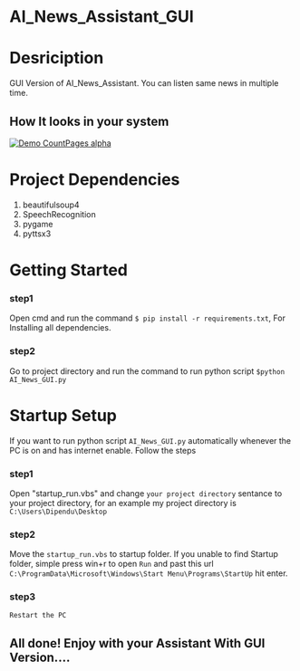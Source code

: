 # AI_News_Assistant_GUI

# Desriciption
GUI Version of AI_News_Assistant.
You can listen same news in multiple time.

## How It looks in your system
[![Demo CountPages alpha](https://github.com/dipenduc39/AI_News_Assistant_GUI/blob/main/demo%20video%20news.gif)](https://drive.google.com/file/d/14OY5AW6W9glZLI03Q8br-TLahgxO4FyF/view?usp=sharing)



# Project Dependencies
1. beautifulsoup4
2. SpeechRecognition
2. pygame
4. pyttsx3

# Getting Started
### step1  
Open cmd and run the command `$ pip install -r requirements.txt`, For Installing all dependencies.
### step2 
Go to project directory and run the command to run python script `$python AI_News_GUI.py`

# Startup Setup
If you want to run python script `AI_News_GUI.py` automatically whenever the PC is on and has internet enable. Follow the steps
### step1 
Open "startup_run.vbs" and change `your project directory` sentance to your project directory, for an example my project directory is `C:\Users\Dipendu\Desktop`
### step2  
Move the `startup_run.vbs` to startup folder.
If you unable to find Startup folder, simple press win+r to open `Run` and past this url `C:\ProgramData\Microsoft\Windows\Start Menu\Programs\StartUp` hit enter.
### step3 
`Restart the PC`

## All done! Enjoy with your Assistant With GUI Version....


